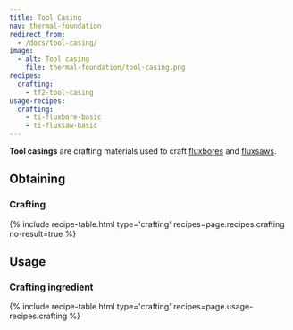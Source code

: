 ```yaml
---
title: Tool Casing
nav: thermal-foundation
redirect_from:
  - /docs/tool-casing/
image:
  - alt: Tool casing
    file: thermal-foundation/tool-casing.png
recipes:
  crafting:
    - tf2-tool-casing
usage-recipes:
  crafting:
    - ti-fluxbore-basic
    - ti-fluxsaw-basic
---
```


**Tool casings** are crafting materials used to craft
[fluxbores](/docs/thermal-innovation/fluxbore/) and [fluxsaws](/docs/thermal-innovation/fluxsaw/).


Obtaining
---------

### Crafting
{% include recipe-table.html type='crafting' recipes=page.recipes.crafting no-result=true %}


Usage
-----

### Crafting ingredient
{% include recipe-table.html type='crafting' recipes=page.usage-recipes.crafting %}

